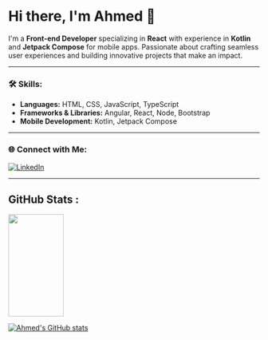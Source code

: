 # Hi there, I'm Ahmed 👋

I'm a **Front-end Developer** specializing in **React** with experience in **Kotlin** and **Jetpack Compose** for mobile apps. Passionate about crafting seamless user experiences and building innovative projects that make an impact.

---

### 🛠️ Skills:
- **Languages:** HTML, CSS, JavaScript, TypeScript
- **Frameworks & Libraries:** Angular, React, Node, Bootstrap
- **Mobile Development:** Kotlin, Jetpack Compose

---

### 🌐 Connect with Me:
[![LinkedIn](https://img.shields.io/badge/LinkedIn-0077B5?style=for-the-badge&logo=linkedin&logoColor=white)](https://www.linkedin.com/in/ahmed-waly55/)

---

## GitHub Stats :

<div style="display: flex; align-items: center;">
  

  <!-- Top Languages Card -->

  <img align="left" width="47%" height="205" src="https://github-readme-stats.vercel.app/api/top-langs/?username=ahmed-waly55&theme=dark&hide_border=false&include_all_commits=false&count_private=false&layout=compact"/>

  
  
</div>


[![Ahmed's GitHub stats](https://github-readme-stats.vercel.app/api?username=ahmed-waly55&show_icons=true&theme=radical)](https://github.com/ahmed-waly55)


